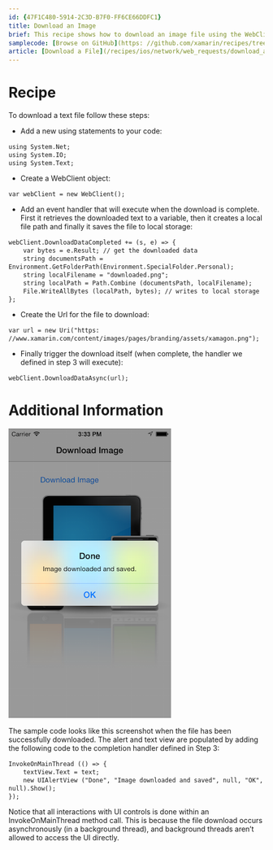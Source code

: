 ```yaml
---
id: {47F1C480-5914-2C3D-B7F0-FF6CE66DDFC1}  
title: Download an Image  
brief: This recipe shows how to download an image file using the WebClient class in Xamarin.iOS.  
samplecode: [Browse on GitHub](https: //github.com/xamarin/recipes/tree/master/ios/network/web_requests/download_an_image)  
article: [Download a File](/recipes/ios/network/web_requests/download_a_file)  
---
```


<a name="Recipe" class="injected"></a>


# Recipe

To download a text file follow these steps: 

-  Add a new using statements to your code: 


```
using System.Net;
using System.IO;
using System.Text;
```

-  Create a WebClient object: 


```
var webClient = new WebClient();
```

-  Add an event handler that will execute when the download is complete. First it retrieves the downloaded text to a variable, then it creates a local file path and finally it saves the file to local storage: 


```
webClient.DownloadDataCompleted += (s, e) => {
    var bytes = e.Result; // get the downloaded data
    string documentsPath = Environment.GetFolderPath(Environment.SpecialFolder.Personal);
    string localFilename = "downloaded.png";
    string localPath = Path.Combine (documentsPath, localFilename);
    File.WriteAllBytes (localPath, bytes); // writes to local storage
};
```

-  Create the Url for the file to download: 


```
var url = new Uri("https: //www.xamarin.com/content/images/pages/branding/assets/xamagon.png");
```

-  Finally trigger the download itself (when complete, the handler we defined in step 3 will execute): 


```
webClient.DownloadDataAsync(url);
```

 <a name="Additional_Information" class="injected"></a>


# Additional Information

 [ ![](Images/Downloaded.png)](Images/Downloaded.png)

The sample code looks like this screenshot when the file has been
successfully downloaded. The alert and text view are populated by adding the
following code to the completion handler defined in Step 3: 

```
InvokeOnMainThread (() => {
    textView.Text = text;
    new UIAlertView ("Done", "Image downloaded and saved", null, "OK", null).Show();
});
```

Notice that all interactions with UI controls is done within an
InvokeOnMainThread method call. This is because the file download occurs
asynchronously (in a background thread), and background threads aren’t allowed
to access the UI directly.